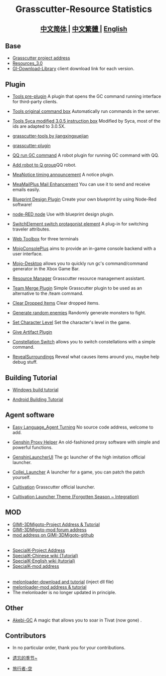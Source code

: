 <h1 align="center">Grasscutter-Resource Statistics</h1>

<h2 align="center">
<a href="https://github.com/Yuer-QAQ/Grasscutter-Plugin/blob/main/README.md">中文简体
</a> | 
<a href="https://github.com/Yuer-QAQ/Grasscutter-Plugin/blob/main/README_zh-TW.md">中文繁體
</a> | 
<a href="https://github.com/Yuer-QAQ/Grasscutter-Plugin/blob/main/README_en-US.md">English
</a>
</h2>

## Base

* [Grasscutter project address](https://github.com/Grasscutters/Grasscutter)
* [Resources_3.0](https://github.com/tamilpp25/Grasscutter_Resources)
* [GI-Download-Library](https://github.com/kyou-nase/GI-Download-Library)  client download link for each version.

## Plugin

* [Tools pre-plugin](https://github.com/jie65535/gc-opencommand-plugin) A plugin that opens the GC command running interface for third-party clients.

* [Tools original command box](https://github.com/jie65535/GrasscutterCommandGenerator) Automatically run commands in the server.

* [Tools Syca modified 3.0.5 instruction box](https://github.com/TeyvatL/GrasscutterTool-3.0.5) Modified by Syca, most of the ids are adapted to 3.0.5X.

* [grasscutter-tools by jiangxingxuejian](https://github.com/jianxingxuejian/grasscutter-tools/tree/v1.3.0)

* [grasscutter-plugin](https://github.com/jianxingxuejian/grasscutter-plugin/tree/v1.2.2)

* [QQ run GC command](https://github.com/jie65535/JGrasscutterCommand) A robot plugin for running GC command with QQ.
  
* [Add robot to Q group](https://github.com/mamoe/mirai-console)QQ robot.

* [MeaNotice timing announcement](https://github.com/Coooookies/Grasscutter-MeaNotice) A notice plugin.

* [MeaMailPlus Mail Enhancement](https://github.com/Coooookies/Grasscutter-MeaMailPlus) You can use it to send and receive emails easily.

* [Blueprint Design Plugin](https://github.com/liujiaqi7998/EasyGrasscutters) Create your own blueprint by using Node-Red software!

* [node-RED node](https://github.com/liujiaqi7998/node-red-easy-grasscutters) Use with blueprint design plugin.

* [SwitchElement switch protagonist element](https://github.com/Penelopeep/SwitchElementTraveller) A plug-in for switching traveler attributes.

* [Web Toolbox](https://github.com/liujiaqi7998/GrasscuttersWebDashboard) for three terminals

* [MojoConsolePlus](https://github.com/gc-mojoconsole/gc-mojoconsole-backend) aims to provide an in-game console backend with a user interface.

* [Mojo-Desktop](https://github.com/gc-toolkit/Mojo-Desktop) allows you to quickly run gc's command/command generator in the Xbox Game Bar.

* [Resource Manager](https://github.com/gc-toolkit/gc-cli) Grasscutter resource management assistant.

* [Team Merge Plugin](https://github.com/Penelopeep/TeamMerge) Simple Grasscutter plugin to be used as an alternative to the /team command.

* [Clear Dropped Items](https://github.com/hamusuke0323/DroppedItemsKiller) Clear dropped items.

* [Generate random enemies](https://github.com/NotThorny/MobWave) Randomly generate monsters to fight.

* [Set Character Level](https://github.com/NotThorny/setLevel) Set the character's level in the game.

* [Give Artifact Plugin](https://github.com/snoobi-seggs/GiveArtifactPlugin)

* [Constellation Switch](https://github.com/Penelopeep/SetConstellation_Plugin) allows you to switch constellations with a simple command.

* [RevealSurroundings](https://github.com/snoobi-seggs/RevealSurroundingsPllllugin) Reveal what causes items around you, maybe help debug stuff.

## Building Tutorial

* [Windows build tutorial](https://www.rainkavik.com/archives/254/)

* [Android Building Tutorial](https://github.com/ElaXan/GCAndroid)

## Agent software

* [Easy Language_Agent Turning](https://cloud.rainkavik.com/s/gKBcV) No source code address, welcome to add.

* [Genshin Proxy Helper](https://github.com/liujiaqi7998/genshinclienthelper) An old-fashioned proxy software with simple and powerful functions.

* [GenshinLauncherUI](https://github.com/gc-toolkit/GenshinLauncher) The gc launcher of the high imitation official launcher.

* [Collei_Launcher](https://github.com/Bambi5/Collei_Launcher) A launcher for a game, you can patch the patch yourself.

* [Cultivation](https://github.com/Grasscutters/Cultivation/blob/main/README_zh-CN.md) Grasscutter official launcher.
* [Cultivation Launcher Theme (Forgotten Season ~ Integration)](https://github.com/Yuer-QAQ/Grasscutter-Plugin/blob/main/Custom%20skins_zh-CN.md)

## MOD

* [GIMI-3DMigoto-Project Address & Tutorial](https://github.com/SilentNightSound/GI-Model-Importer)
* [GIMI-3DMigoto-mod forum address](https://gamebanana.com/mods/games/8552)
* [mod address on GIMI-3DMigoto-github](https://github.com/SilentNightSound/GI-Model-Importer-Assets)
 ######
* [SpecialK-Project Address](https://github.com/SpecialKO/SpecialK)
* [SpecialK-Chinese wiki (Tutorial)](https://github.com/zeroruka/GI-SKMods-wiki/wiki)
* [SpecialK-English wiki (tutorial)](https://github.com/zeroruka/GI-SKMods/wiki)
* [SpecialK-mod address](https://github.com/zeroruka/GI-SKMods)
 ######
* [melonloader-download and tutorial](https://github.com/Lost-Season/ChecksumBypass) (inject dll file)
* [melonloader-mod address & tutorial](https://github.com/zeroruka/GI-Assets/tree/main/Mods/Scripts)
* The melonloader is no longer updated in principle.

## Other

* [Akebi-GC](https://github.com/Akebi-Group/Akebi-GC/blob/master/README_zh-Hans.md) A magic that allows you to soar in Tivat (now gone) .

## Contributors

* In no particular order, thank you for your contributions.

* [遗忘的季节~](https://github.com/Lost-Season)
* [旅行者-空](https://github.com/wcjqwq)
